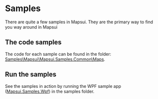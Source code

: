# Samples
There are quite a few samples in Mapsui. They are the primary way to find you way around in Mapsui

## The code samples
The code for each sample can be found in the folder: [Samples\Mapsui\Mapsui.Samples.Common\Maps](https://github.com/pauldendulk/Mapsui/tree/master/Samples/Mapsui.Samples.Common/Maps).

## Run the samples
See the samples in action by running the  WPF sample app ([Mapsui.Samples.Wpf](https://github.com/pauldendulk/Mapsui/tree/master/Samples/Mapsui.Samples.Wpf)) in the samples folder.
